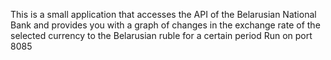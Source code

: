 This is a small application that accesses the API of the Belarusian National Bank and provides you with a graph of changes in the exchange rate of the selected currency to the Belarusian ruble for a certain period
Run on port 8085
